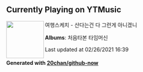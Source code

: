 ## Currently Playing on YTMusic

[<img align="left" width="100" src="https://lh3.googleusercontent.com/GMXu2htvmsBm0-ahKeF-Ng6J08HZqcDAwKav9HDiv75Lsh4d3nrMPk9v-mQEVrzs19rhLfUrRlUvhvI">](https://music.youtube.com/watch?v=KtxakrLjyK0)

여행스케치 - 산다는건 다 그런게 아니겠니

**Albums**: 처음타본 타임머신

Last updated at 02/26/2021 16:39

#### Generated with [20chan/github-now](https://github.com/20chan/github-now)


<!--
**20chan/20chan** is a ✨ _special_ ✨ repository because its `README.md` (this file) appears on your GitHub profile.

Here are some ideas to get you started:

- 🔭 I’m currently working on ...
- 🌱 I’m currently learning ...
- 👯 I’m looking to collaborate on ...
- 🤔 I’m looking for help with ...
- 💬 Ask me about ...
- 📫 How to reach me: ...
- 😄 Pronouns: ...
- ⚡ Fun fact: ...
-->
